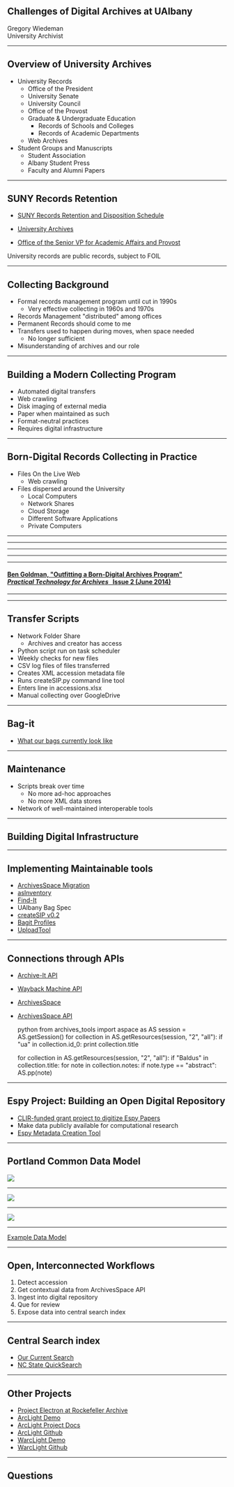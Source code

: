## Challenges of Digital Archives at UAlbany

Gregory Wiedeman<br/>
University Archivist

---

## Overview of University Archives

* University Records
	* Office of the President
	* University Senate
	* University Council
	* Office of the Provost
	* Graduate & Undergraduate Education
		* Records of Schools and Colleges
		* Records of Academic Departments
	* Web Archives
* Student Groups and Manuscripts
	* Student Association
	* Albany Student Press
	* Faculty and Alumni Papers

---

## SUNY Records Retention

* [SUNY Records Retention and Disposition Schedule](http://system.suny.edu/compliance/topics/records/records-retention/records-retention-schedule/ "SUNY Records Retention and Disposition Schedule")

* [University Archives](http://library.albany.edu/archive/ua)
* [Office of the Senior VP for Academic Affairs and Provost](http://meg.library.albany.edu:8080/archive/view?docId=ua500.xml)

University records are public records, subject to FOIL <!-- .element: class="fragment" data-fragment-index="1" -->

---

## Collecting Background

* Formal records management program until cut in 1990s
	* Very effective collecting in 1960s and 1970s
* Records Management "distributed" among offices
* Permanent Records should come to me
* Transfers used to happen during moves, when space needed
	* No longer sufficient
* Misunderstanding of archives and our role

---

## Building a Modern Collecting Program

* Automated digital transfers
* Web crawling
* Disk imaging of external media
* Paper when maintained as such
* Format-neutral practices
* Requires digital infrastructure

---

## Born-Digital Records Collecting in Practice

* Files On the Live Web
	* Web crawling
* Files dispersed around the University
	* Local Computers
	* Network Shares
	* Cloud Storage
	* Different Software Applications
	* Private Computers

---

<!-- .slide: data-background="img-iipc/minutes.png" -->

---

<!-- .slide: data-background="img-iipc/undergradBulletin.png" -->

---

<!-- .slide: data-background="img/applications1.png" -->

---

<!-- .slide: data-background="img/applications2.png" -->

---

#### [Ben Goldman, "Outfitting a Born-Digital Archives Program"<br/><i>Practical Technology for Archives</i>&nbsp;&nbsp; Issue 2 (June 2014)](http://https://practicaltechnologyforarchives.org/issue2_goldman/)


<!-- .slide: data-background="img/diskImaging.jpg" -->


---

<!-- .slide: data-background="img/transferShares.png" -->

---

## Transfer Scripts

* Network Folder Share
	* Archives and creator has access
* Python script run on task scheduler
* Weekly checks for new files
* CSV log files of files transferred
* Creates XML accession metadata file
* Runs createSIP.py command line tool
* Enters line in accessions.xlsx
* Manual collecting over GoogleDrive

---

## Bag-it

* [What our bags currently look like](\\romeo\SPE)

---

## Maintenance

* Scripts break over time
	* No more ad-hoc approaches
	* No more XML data stores
* Network of well-maintained interoperable tools

---

## Building Digital Infrastructure

<!-- .slide: data-background="img/systemDesign.jpg" -->

---

## Implementing Maintainable tools

* [ArchivesSpace Migration](http://169.226.92.31:8080/)
* [asInventory](https://github.com/UAlbanyArchives/asInventory)
* [Find-It](http://libstaff/find-it/)
* UAlbany Bag Spec
* [createSIP v0.2](https://github.com/UAlbanyArchives/createSIP)
* [Bagit Profiles](https://github.com/ruebot/bagit-profiles)
* [UploadTool](https://github.com/UAlbanyArchives/uploadTool)

---

## Connections through APIs

* [Archive-It API](http://wayback.archive-it.org/3308/timemap/cdx?url=http://www.albany.edu/undergraduate_bulletin/)
* [Wayback Machine API](https://web.archive.org/cdx/search/cdx?url=http://www.albany.edu/undergraduate_bulletin/)
* [ArchivesSpace](http://169.226.92.31:8080)
* [ArchivesSpace API](https://archivesspace.github.io/archivesspace/api/)


	python
	from archives_tools import aspace as AS
	session = AS.getSession()
	for collection in AS.getResources(session, "2", "all"):
		if "ua" in collection.id_0:
			print collection.title

	for collection in AS.getResources(session, "2", "all"):
		if "Baldus" in collection.title:
			for note in collection.notes:
				if note.type == "abstract":
					AS.pp(note)


---

## Espy Project: Building an Open Digital Repository

* [CLIR-funded grant project to digitize Espy Papers](http://library.albany.edu/archive/espyproject)
* Make data publicly available for computational research
* [Espy Metadata Creation Tool](http://169.226.92.29/)

---

## Portland Common Data Model

<img src="img/pcdm.png" style="background-color: #fff;"/>

---

<img src="img/espyDataModel.png" style="background-color: #fff;"/>

---

<img src="img/lunaDataModel.png" style="background-color: #fff;"/>

---

[Example Data Model](https://github.com/UAlbanyArchives/espyMetadata/blob/master/app/models/espy_record.rb)

---

## Open, Interconnected Workflows

1. Detect accession
2. Get contextual data from ArchivesSpace API
4. Ingest into digital repository
5. Que for review 
6. Expose data into central search index

---

## Central Search index

* [Our Current Search](http://library.albany.edu/archive/)
* [NC State QuickSearch](https://historicalstate.lib.ncsu.edu/search/?q=war)

---

## Other Projects

* [Project Electron at Rockefeller Archive](http://projectelectron.rockarch.org/)
* [ArcLight Demo](https://arclight-demo.projectblacklight.org/)
* [ArcLight Project Docs](https://wiki.duraspace.org/display/hydra/ArcLight+Design+Documents)
* [ArcLight Github](https://github.com/sul-dlss/arclight)
* [WarcLight Demo](http://warclight.archivesunleashed.org/)
* [WarcLight Github](https://github.com/archivesunleashed/warclight)

---

## Questions